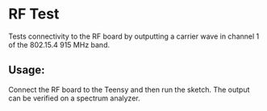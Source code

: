 # RF Test
Tests connectivity to the RF board by outputting a carrier wave in channel 1 of the 802.15.4 915 MHz band.

## Usage:
Connect the RF board to the Teensy and then run the sketch. The output can be verified on a spectrum analyzer.
